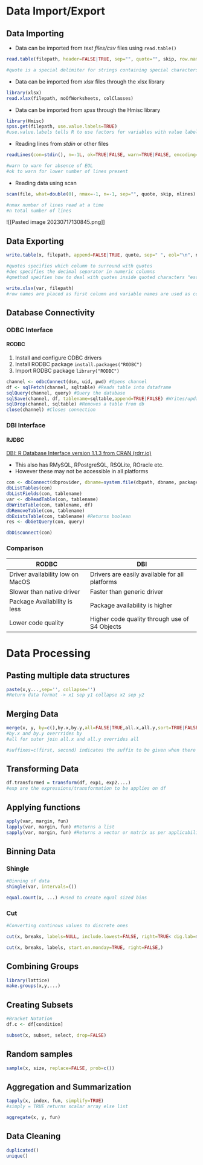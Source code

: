 # Data Import/Export
## Data Importing
- Data can be imported from _text files/csv_ files using `read.table()`
```R
read.table(filepath, header=FALSE|TRUE, sep="", quote="", skip, row.names=colinfile(or)c(), col.names=c(), na.string=c(), colClasses=c(), stringsAsFactors=TRUE|FALSE, text[empty if filepath is given])

#quote is a special delimiter for strings containing special characters, na.strings =c() lists values to be converted as NA
```
- Data can be imported from _xlsx_ files through the xlsx library
```R
library(xlsx)
read.xlsx(filepath, noOfWorksheets, colClasses)
```
- Data can be imported from *spss* through the Hmisc library
```R
library(Hmisc)
spss.get(filepath, use.value.labels=TRUE)
#use.value.labels tells R to use factors for variables with value labels
```
- Reading lines from *stdin* or other files
```R
readLines(con=stdin(), n=-1L, ok=TRUE|FALSE, warn=TRUE|FALSE, encoding="unknown")

#warn to warn for absence of EOL
#ok to warn for lower number of lines present
```
- Reading data using scan
```R
scan(file, what=double(0), nmax=-1, n=-1, sep="", quote, skip, nlines)

#nmax number of lines read at a time
#n total number of lines
```
![[Pasted image 20230717130845.png]]
## Data Exporting
```R
write.table(x, filepath, append=FALSE|TRUE, quote, sep=" ", eol="\n", na, dec, row.names=TRUE|FALSE, col.names=TRUE|FALSE, qmethod=c("escape", "double"))

#quotes specifies which column to surround with quotes
#dec specifies the decimal separator in numeric columns
#qmethod speifies how to deal with quotes inside quoted characters "escape" uses '\' and "double" transforms " to ""

write.xlsx(var, filepath)
#row names are placed as first column and variable names are used as column names
```
## Database Connectivity
### ODBC Interface
#### RODBC
1. Install and configure ODBC drivers
2. Install RODBC package `install.packages("RODBC")`
3. Import RODBC package `library("RODBC")`
```R
channel <- odbcConnect(dsn, uid, pwd) #Opens channel
df <- sqlFetch(channel, sqltable) #Reads table into dataframe
sqlQuery(channel, query) #Query the database
sqlSave(channel, df, tablename=sqltable,append=TRUE|FALSE) #Writes/updates df to table
sqlDrop(channel, sqltable) #Removes a table from db
close(channel) #Closes connection
```
### DBI Interface
#### RJDBC
[DBI: R Database Interface version 1.1.3 from CRAN (rdrr.io)](https://rdrr.io/cran/DBI/)
- This also has RMySQL, RPostgreSQL, RSQLite, ROracle etc.
- However these may not be accessible in all platforms
```R
con <- dbConnect(dbprovider, dbname=system.file(dbpath, dbname, package))
dbListTables(con)
dbListFields(con, tablename)
var <- dbReadTable(con, tablename)
dbWriteTable(con, tablename, df)
dbRemoveTable(con, tablename)
dbExistsTable(con, tablename) #Returns boolean 
res <- dbGetQuery(con, query)

dbDisconnect(con)
```

### Comparison

| RODBC | DBI |
|-|-|
| Driver availability low on MacOS | Drivers are easily available for all platforms |
| Slower than native driver | Faster than generic driver|
| Package Availability is less | Package availability is higher |
| Lower code quality | Higher code quality through use of S4 Objects | 

# Data Processing
## Pasting multiple data structures
```R
paste(x,y...,sep='', collapse='')
#Return data format -> x1 sep y1 collapse x2 sep y2
```
## Merging Data
```R
merge(x, y, by=c(),by.x,by.y,all=FALSE|TRUE,all.x,all.y,sort=TRUE|FALSE,suffixes,incomparables)
#by.x and by.y overrrides by
#all for outer join all.x and all.y overrides all

#suffixes=c(first, second) indicates the suffix to be given when there are columns with the same names
```
## Transforming Data
```R
df.transformed = transform(df, exp1, exp2....)
#exp are the expressions/transformation to be applies on df
```
## Applying functions
```R
apply(var, margin, fun)
lapply(var, margin, fun) #Returns a list 
sapply(var, margin, fun) #Returns a vector or matrix as per applicability
```
## Binning Data
### Shingle
```R
#Binning of data
shingle(var, intervals=())

equal.count(x, ...) #used to create equal sized bins
```
### Cut
```R
#Converting continous values to discrete ones

cut(x, breaks, labels=NULL, include.lowest=FALSE, right=TRUE< dig.lab=m, ordered_result=FALSE,...)

cut(x, breaks, labels, start.on.monday=TRUE, right=FALSE,)
```
## Combining Groups
```R
library(lattice)
make.groups(x,y,...)
```
## Creating Subsets
```R
#Bracket Notation
df.c <- df[condition]

subset(x, subset, select, drop=FALSE)
```
## Random samples
```R
sample(x, size, replace=FALSE, prob=c())
```
## Aggregation and Summarization
```R
tapply(x, index, fun, simplify=TRUE)
#simply = TRUE returns scalar array else list

aggregate(x, y, fun)
```
## Data Cleaning
```R
duplicated()
unique()
```